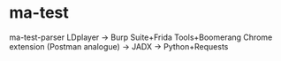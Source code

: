 # ma-test
ma-test-parser
LDplayer -> Burp Suite+Frida Tools+Boomerang Chrome extension (Postman analogue) -> JADX -> Python+Requests
